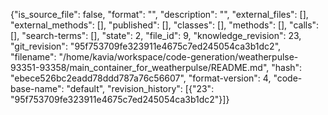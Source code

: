 {"is_source_file": false, "format": "", "description": "", "external_files": [], "external_methods": [], "published": [], "classes": [], "methods": [], "calls": [], "search-terms": [], "state": 2, "file_id": 9, "knowledge_revision": 23, "git_revision": "95f753709fe323911e4675c7ed245054ca3b1dc2", "filename": "/home/kavia/workspace/code-generation/weatherpulse-93351-93358/main_container_for_weatherpulse/README.md", "hash": "ebece526bc2eadd78ddd787a76c56607", "format-version": 4, "code-base-name": "default", "revision_history": [{"23": "95f753709fe323911e4675c7ed245054ca3b1dc2"}]}